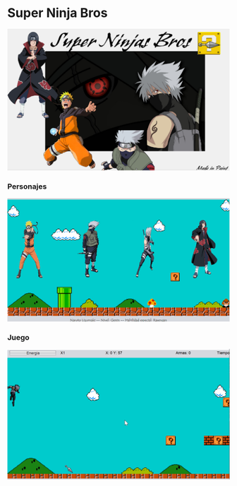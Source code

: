 # Super Ninja Bros
![Vista Juego Inicial](docs/images/welcome.png)

### Personajes
![Vista Juego Inicial](docs/images/select-player.gif)

### Juego
![Vista Juego Inicial](docs/images/demo.gif)
